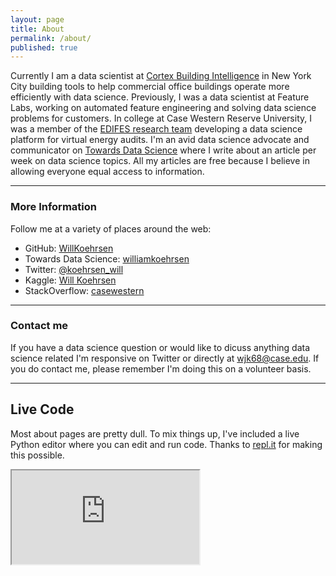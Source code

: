 ```yaml
---
layout: page
title: About
permalink: /about/
published: true
---
```


Currently I am a data scientist at [Cortex Building Intelligence](https://cortexintel.com) in New York City building tools to help commercial office buildings operate more efficiently with data science. Previously, I was a data scientist at Feature Labs, working on automated feature engineering and solving data science problems for customers. In college at Case Western Reserve University,
I was a member of the [EDIFES research team](https://arpa-e.energy.gov/?q=slick-sheet-project/virtual-building-energy-audits) developing a data science platform for virtual energy audits. I'm an avid data science advocate and communicator on [Towards Data Science](http://medium.com/@williamkoehrsen/) where I write about an article per week on data science topics. All my articles are free because I believe in allowing everyone equal access to information.

*****

### More Information

Follow me at a variety of places around the web:

* GitHub: [WillKoehrsen](https://github.com/WillKoehrsen)
* Towards Data Science: [williamkoehrsen](http://medium.com/@williamkoehrsen/)
* Twitter: [@koehrsen_will](https://twitter.com/@koehrsen_will)
* Kaggle: [Will Koehrsen](https://www.kaggle.com/willkoehrsen)
* StackOverflow: [casewestern](https://stackoverflow.com/users/5755357/casewestern)

*****

### Contact me

If you have a data science question or would like to dicuss anything data science related I'm responsive on Twitter or directly at [wjk68@case.edu](mailto:wjk68@case.edu). If you do contact me, please remember I'm doing this on a volunteer basis.

*****

## Live Code

Most about pages are pretty dull. To mix things up, I've included a live Python editor where you can edit and run code. Thanks to [repl.it](https://repl.it/) for making this possible.

<div class="code-container">
    <iframe src="https://repl.it/@WillKoehrsen/basicpython?lite=true">
    </iframe>
</div>
